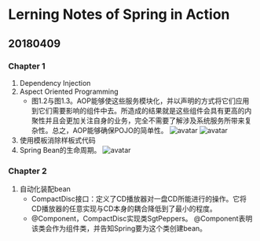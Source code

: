 # Lerning Notes of Spring in Action

## 20180409
### Chapter 1
1. Dependency Injection
2. Aspect Oriented Programming
    - 图1.2与图1.3。AOP能够使这些服务模块化，并以声明的方式将它们应用到它们需要影响的组件中去。所造成的结果就是这些组件会具有更高的内聚性并且会更加关注自身的业务，完全不需要了解涉及系统服务所带来复杂性。总之，AOP能够确保POJO的简单性。
    ![avatar](https://ws1.sinaimg.cn/large/e2989da6ly1fq6g9008l7j20d107lgng.jpg)
    ![avatar](https://ws1.sinaimg.cn/large/e2989da6ly1fq6hptzemlj20df07ydg5.jpg)
3. 使用模板消除样板式代码
4. Spring Bean的生命周期。
    ![avatar](https://ws1.sinaimg.cn/large/e2989da6ly1fq6iyj2e6zj20gu0ajwgd.jpg)

### Chapter 2
1. 自动化装配bean
    - CompactDisc接口：定义了CD播放器对一盘CD所能进行的操作。它将CD播放器的任意实现与CD本身的耦合降低到了最小的程度。
    - @Component，CompactDisc实现类SgtPeppers。 @Component表明该类会作为组件类，并告知Spring要为这个类创建bean。
